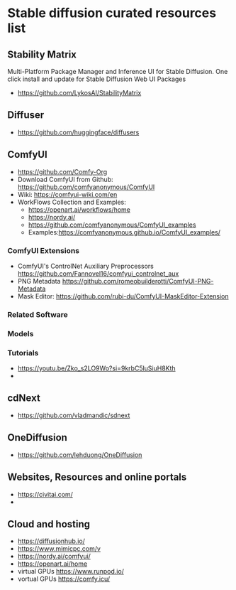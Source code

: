 # Stable diffusion curated resources list

## Stability Matrix
Multi-Platform Package Manager and Inference UI for Stable Diffusion. One click install and update for Stable Diffusion Web UI Packages
  - https://github.com/LykosAI/StabilityMatrix
    
## Diffuser
  - https://github.com/huggingface/diffusers

## ComfyUI 
  - https://github.com/Comfy-Org
  - Download ComfyUI from Github: https://github.com/comfyanonymous/ComfyUI
  - Wiki: https://comfyui-wiki.com/en
  - WorkFlows Collection and Examples:
    - https://openart.ai/workflows/home
    - https://nordy.ai/
    - https://github.com/comfyanonymous/ComfyUI_examples
    - Examples:https://comfyanonymous.github.io/ComfyUI_examples/

### ComfyUI Extensions
  - ComfyUI's ControlNet Auxiliary Preprocessors https://github.com/Fannovel16/comfyui_controlnet_aux
  - PNG Metadata https://github.com/romeobuilderotti/ComfyUI-PNG-Metadata
  - Mask Editor: https://github.com/rubi-du/ComfyUI-MaskEditor-Extension 

### Related Software
  
### Models
### Tutorials
- https://youtu.be/Zko_s2LO9Wo?si=9krbC5luSiuH8Kth
- 


## cdNext
  - https://github.com/vladmandic/sdnext 
  

  
## OneDiffusion
  - https://github.com/lehduong/OneDiffusion

## Websites, Resources and online portals
  - https://civitai.com/
  - 
## Cloud and hosting
  - https://diffusionhub.io/
  - https://www.mimicpc.com/v
  - https://nordy.ai/comfyui/
  - https://openart.ai/home
  - virtual GPUs https://www.runpod.io/
  - vortual GPUs https://comfy.icu/
